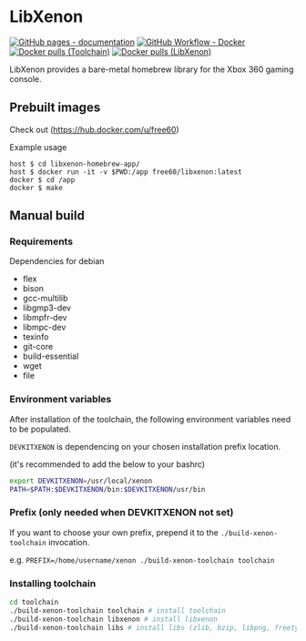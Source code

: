 # LibXenon
[![GitHub pages - documentation](https://img.shields.io/github/workflow/status/Free60Project/libxenon/Documentation?label=documentation)](https://free60project.github.io/libxenon/)
[![GitHub Workflow - Docker](https://img.shields.io/github/workflow/status/Free60Project/libxenon/docker?label=docker)](https://github.com/Free60Project/libxenon/actions?query=workflow%3Adocker)
[![Docker pulls (Toolchain)](https://img.shields.io/docker/pulls/free60/toolchain)](https://hub.docker.com/r/free60/toolchain)
[![Docker pulls (LibXenon)](https://img.shields.io/docker/pulls/free60/libxenon)](https://hub.docker.com/r/free60/libxenon)


LibXenon provides a bare-metal homebrew library for the Xbox 360 gaming console.

## Prebuilt images

Check out (https://hub.docker.com/u/free60)

Example usage

```
host $ cd libxenon-homebrew-app/
host $ docker run -it -v $PWD:/app free60/libxenon:latest
docker $ cd /app
docker $ make
```

## Manual build

### Requirements

Dependencies for debian

- flex
- bison
- gcc-multilib
- libgmp3-dev
- libmpfr-dev
- libmpc-dev
- texinfo
- git-core
- build-essential
- wget
- file

### Environment variables

After installation of the toolchain, the following environment variables need to be populated.

`DEVKITXENON` is dependencing on your chosen installation prefix location.

(it's recommended to add the below to your bashrc)

```sh
export DEVKITXENON=/usr/local/xenon
PATH=$PATH:$DEVKITXENON/bin:$DEVKITXENON/usr/bin
```

### Prefix (only needed when DEVKITXENON not set)

If you want to choose your own prefix, prepend it to the `./build-xenon-toolchain` invocation.

e.g. `PREFIX=/home/username/xenon ./build-xenon-toolchain toolchain`

### Installing toolchain

```sh
cd toolchain
./build-xenon-toolchain toolchain # install toolchain
./build-xenon-toolchain libxenon # install libxenon
./build-xenon-toolchain libs # install libs (zlib, bzip, libpng, freetype, sdl, sdl_image, sdl_mixer, sdl_ttf)
```
